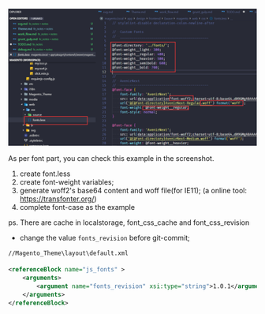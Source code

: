 ![](../media/img/font.png)

As per font part, you can check this example in the screenshot.
1. create font.less
2. create font-weight variables;
3. generate woff2's base64 content and woff file(for IE11);    (a online tool: https://transfonter.org/)
4. complete font-case as the example

ps. There are cache in localstorage,  font_css_cache and font_css_revision

- change the value `fonts_revision` before git-commit;
```xml
//Magento_Theme\layout\default.xml

<referenceBlock name="js_fonts" >
    <arguments>
        <argument name="fonts_revision" xsi:type="string">1.0.1</argument>
    </arguments>
</referenceBlock>
```